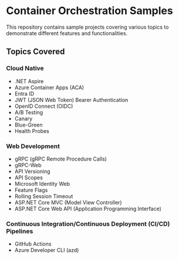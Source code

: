 # Container Orchestration Samples

This repository contains sample projects covering various topics to demonstrate different features and functionalities.

## Topics Covered

### Cloud Native

- .NET Aspire
- Azure Container Apps (ACA)
- Entra ID
- JWT (JSON Web Token) Bearer Authentication
- OpenID Connect (OIDC)
- A/B Testing
- Canary
- Blue-Green
- Health Probes

### Web Development

- gRPC (gRPC Remote Procedure Calls)
- gRPC-Web
- API Versioning
- API Scopes
- Microsoft Identity Web
- Feature Flags
- Rolling Session Timeout
- ASP.NET Core MVC (Model View Controller)
- ASP.NET Core Web API (Application Programming Interface)

### Continuous Integration/Continuous Deployment (CI/CD) Pipelines

- GitHub Actions
- Azure Developer CLI (azd)



